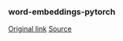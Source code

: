 ### word-embeddings-pytorch

[Original link](https://pytorch.org/tutorials/beginner/nlp/word_embeddings_tutorial.html)
[Source](https://github.com/pytorch/tutorials/blob/main/beginner_source/nlp/word_embeddings_tutorial.py)
